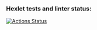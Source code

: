 ### Hexlet tests and linter status:
[![Actions Status](https://github.com/dinalap/layout-designer-project-58/actions/workflows/hexlet-check.yml/badge.svg)](https://github.com/dinalap/layout-designer-project-58/actions)